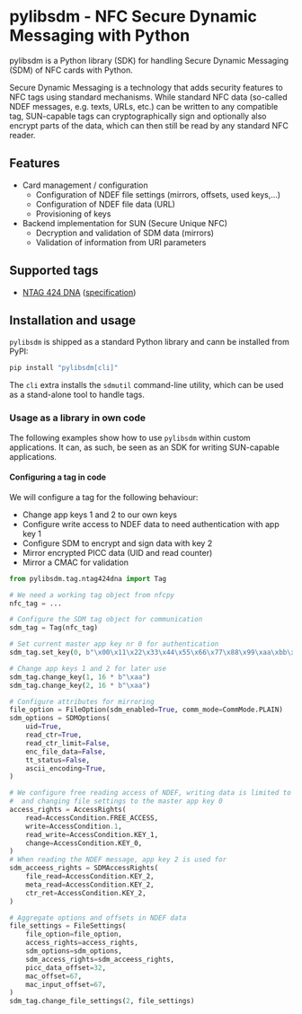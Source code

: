 <!--
SPDX-FileCopyrightText: © 2023 Dominik George <nik@velocitux.com>

SPDX-License-Identifier: LGPL-2.0-or-later
-->

# pylibsdm - NFC Secure Dynamic Messaging with Python

pylibsdm is a Python library (SDK) for handling Secure Dynamic Messaging (SDM)
of NFC cards with Python.

Secure Dynamic Messaging is a technology that adds security features to
NFC tags using standard mechanisms. While standard NFC data (so-called
NDEF messages, e.g. texts, URLs, etc.) can be written to any compatible
tag, SUN-capable tags can cryptographically sign and optionally also
encrypt parts of the data, which can then still be read by any standard
NFC reader.

## Features

* Card management / configuration
  * Configuration of NDEF file settings (mirrors, offsets, used keys,…)
  * Configuration of NDEF file data (URL)
  * Provisioning of keys
* Backend implementation for SUN (Secure Unique NFC)
  * Decryption and validation of SDM data (mirrors)
  * Validation of information from URI parameters

## Supported tags

* [NTAG 424 DNA](https://www.nxp.com/products/rfid-nfc/nfc-hf/ntag-for-tags-and-labels/ntag-424-dna-424-dna-tagtamper-advanced-security-and-privacy-for-trusted-iot-applications:NTAG424DNA)
  ([specification](https://www.nxp.com/docs/en/application-note/AN12196.pdf))

## Installation and usage

`pylibsdm` is shipped as a standard Python library and cann be installed
from PyPI:

```sh
pip install "pylibsdm[cli]"
```

The `cli` extra installs the `sdmutil` command-line utility, which can
be used as a stand-alone tool to handle tags.

### Usage as a library in own code

The following examples show how to use `pylibsdm` within custom
applications. It can, as such, be seen as an SDK for writing SUN-capable
applications.

#### Configuring a tag in code

We will configure a tag for the following behaviour:

 * Change app keys 1 and 2 to our own keys
 * Configure write access to NDEF data to need authentication with app key 1
 * Configure SDM to encrypt and sign data with key 2
 * Mirror encrypted PICC data (UID and read counter)
 * Mirror a CMAC for validation

```python
from pylibsdm.tag.ntag424dna import Tag

# We need a working tag object from nfcpy
nfc_tag = ...

# Configure the SDM tag object for communication
sdm_tag = Tag(nfc_tag)

# Set current master app key nr 0 for authentication
sdm_tag.set_key(0, b"\x00\x11\x22\x33\x44\x55\x66\x77\x88\x99\xaa\xbb\xcc\xdd\xee\xff")

# Change app keys 1 and 2 for later use
sdm_tag.change_key(1, 16 * b"\xaa")
sdm_tag.change_key(2, 16 * b"\xaa")

# Configure attributes for mirroring
file_option = FileOption(sdm_enabled=True, comm_mode=CommMode.PLAIN)
sdm_options = SDMOptions(
    uid=True,
    read_ctr=True,
    read_ctr_limit=False,
    enc_file_data=False,
    tt_status=False,
    ascii_encoding=True,
)

# We configure free reading access of NDEF, writing data is limited to app key 1,
#  and changing file settings to the master app key 0
access_rights = AccessRights(
    read=AccessCondition.FREE_ACCESS,
    write=AccessCondition.1,
    read_write=AccessCondition.KEY_1,
    change=AccessCondition.KEY_0,
)
# When reading the NDEF message, app key 2 is used for
sdm_acceess_rights = SDMAccessRights(
    file_read=AccessCondition.KEY_2,
    meta_read=AccessCondition.KEY_2,
    ctr_ret=AccessCondition.KEY_2,
)

# Aggregate options and offsets in NDEF data
file_settings = FileSettings(
    file_option=file_option,
    access_rights=access_rights,
    sdm_options=sdm_options,
    sdm_access_rights=sdm_acceess_rights,
    picc_data_offset=32,
    mac_offset=67,
    mac_input_offset=67,
)
sdm_tag.change_file_settings(2, file_settings)
```
